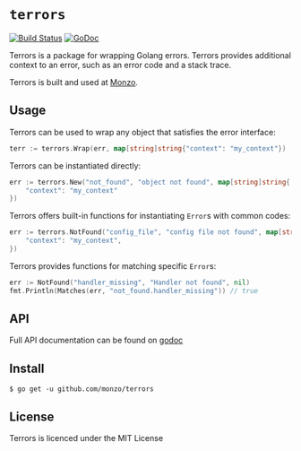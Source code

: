 `terrors`
=========

[![Build Status](https://travis-ci.org/monzo/terrors.svg?branch=master)](https://travis-ci.org/monzo/terrors)
[![GoDoc](https://godoc.org/github.com/monzo/terrors?status.svg)](https://godoc.org/github.com/monzo/terrors)

Terrors is a package for wrapping Golang errors. Terrors provides additional
context to an error, such as an error code and a stack trace.

Terrors is built and used at [Monzo](https://monzo.com/).

## Usage

Terrors can be used to wrap any object that satisfies the error interface:

```go
terr := terrors.Wrap(err, map[string]string{"context": "my_context"})
```
Terrors can be instantiated directly:

```go
err := terrors.New("not_found", "object not found", map[string]string{
	"context": "my_context"
})
```

Terrors offers built-in functions for instantiating `Error`s with common codes:

```go
err := terrors.NotFound("config_file", "config file not found", map[string]string{
	"context": "my_context",
})
```

Terrors provides functions for matching specific `Error`s:

```go
err := NotFound("handler_missing", "Handler not found", nil)
fmt.Println(Matches(err, "not_found.handler_missing")) // true
```

## API

Full API documentation can be found on
[godoc](https://godoc.org/github.com/monzo/terrors)

## Install

```
$ go get -u github.com/monzo/terrors
```

## License

Terrors is licenced under the MIT License
